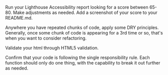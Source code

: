 Run your Lighthouse Accessibility report looking for a score between 65-80. Make adjustments as needed. Add a screenshot of your score to your README.md.

Anywhere you have repeated chunks of code, apply some DRY principles. Generally, once some chunk of code is appearing for a 3rd time or so, that's when you want to consider refactoring.

Validate your html through HTML5 validation.

Confirm that your code is following the single responsibility rule. Each function should only do one thing, with the capability to break it out further as needed.
